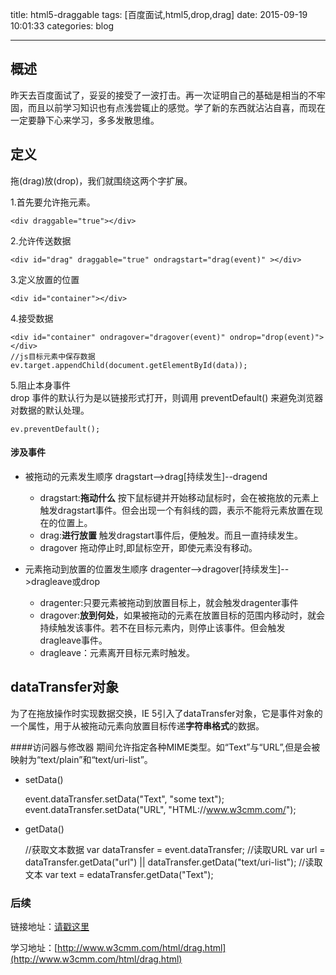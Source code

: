 title: html5-draggable
tags: [百度面试,html5,drop,drag]
date: 2015-09-19 10:01:33
categories: blog

---
## 概述
昨天去百度面试了，妥妥的接受了一波打击。再一次证明自己的基础是相当的不牢固，而且以前学习知识也有点浅尝辄止的感觉。学了新的东西就沾沾自喜，而现在一定要静下心来学习，多多发散思维。

## 定义
拖(drag)放(drop)，我们就围绕这两个字扩展。

1.首先要允许拖元素。

    <div draggable="true"></div>

2.允许传送数据

	<div id="drag" draggable="true" ondragstart="drag(event)" ></div>

3.定义放置的位置
	
	<div id="container"></div>

<!-- more -->

4.接受数据
    
    <div id="container" ondragover="dragover(event)" ondrop="drop(event)"></div> 
    //js目标元素中保存数据 
    ev.target.appendChild(document.getElementById(data));
    

5.阻止本身事件     
drop 事件的默认行为是以链接形式打开，则调用 preventDefault() 来避免浏览器对数据的默认处理。
	
    ev.preventDefault();	
    
    
#### 涉及事件

* 被拖动的元素发生顺序
	dragstart-->drag[持续发生]--dragend
	* dragstart:<b>拖动什么</b>
		按下鼠标键并开始移动鼠标时，会在被拖放的元素上触发dragstart事件。但会出现一个有斜线的圆，表示不能将元素放置在现在的位置上。
	* drag:<b>进行放置</b>
		触发dragstart事件后，便触发。而且一直持续发生。
	* dragover
		拖动停止时,即鼠标空开，即使元素没有移动。

* 元素拖动到放置的位置发生顺序
	dragenter-->dragover[持续发生]-->dragleave或drop
	* dragenter:只要元素被拖动到放置目标上，就会触发dragenter事件
	* dragover:<b>放到何处</b>，如果被拖动的元素在放置目标的范围内移动时，就会持续触发该事件。若不在目标元素内，则停止该事件。但会触发dragleave事件。
	* dragleave：元素离开目标元素时触发。


## dataTransfer对象
为了在拖放操作时实现数据交换，IE 5引入了dataTransfer对象，它是事件对象的一个属性，用于从被拖动元素向放置目标传递<b>字符串格式</b>的数据。

####访问器与修改器
期间允许指定各种MIME类型。如“Text”与“URL”,但是会被映射为“text/plain”和“text/uri-list”。

* setData()
    
    
    event.dataTransfer.setData("Text", "some text");
    event.dataTransfer.setData("URL", "HTML://www.w3cmm.com/");

* getData()

    
    //获取文本数据
	var dataTransfer = event.dataTransfer;
    //读取URL
    var url = dataTransfer.getData("url") || dataTransfer.getData("text/uri-list");
    //读取文本
    var text = edataTransfer.getData("Text");


### 后续
链接地址：[请戳这里](http://htmlpreview.github.io/?https://github.com/WangXiZhu/Learning_Demo/blob/master/html5_draggable/index.html)

学习地址：[http://www.w3cmm.com/html/drag.html](http://www.w3cmm.com/html/drag.html)